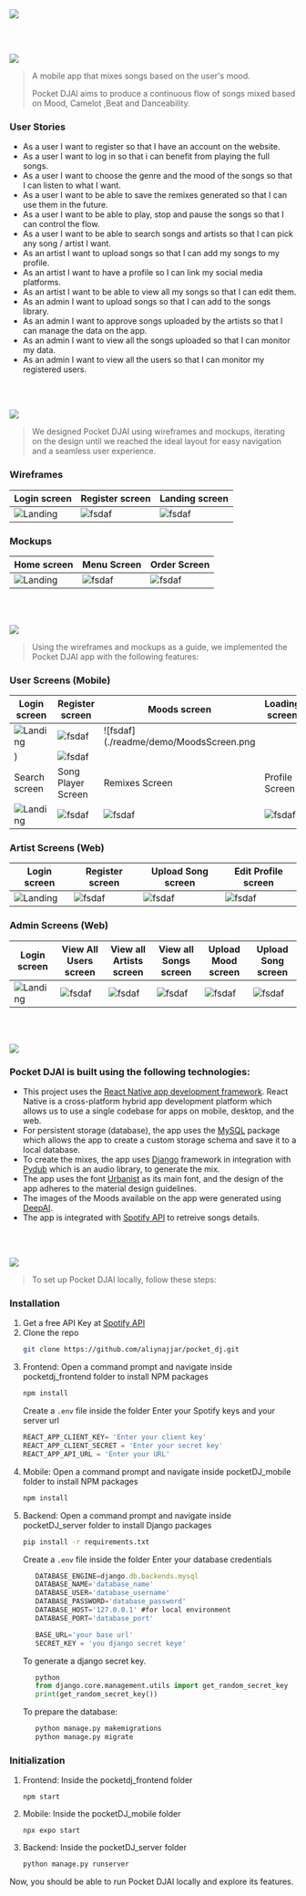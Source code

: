 <img src="./readme/title1.svg"/>

<br><br>

<!-- project philosophy -->
<img src="./readme/title2.svg"/>

> A mobile app that mixes songs based on the user's mood.
>
> Pocket DJAI aims to produce a continuous flow of songs mixed based on Mood, Camelot ,Beat and Danceability.

### User Stories
- As a user I want to register so that I have an account on the website.
- As a user I want to log in so that i can benefit from playing the full songs.
- As a user I want to choose the genre and the mood of the songs so that I can listen to what I want.
- As a user I want to be able to save the remixes generated so that I can use them in the future.
- As a user I want to be able to play, stop and pause the songs so that I can control the flow.
- As a user I want to be able to search songs and artists so that I can pick any song / artist I want.
- As an artist I want to upload songs so that I can add my songs to my profile.
- As an artist I want to have a profile so I can link my social media platforms.
- As an artist I want to be able to view all my songs so that I can edit them.
- As an admin I want to upload songs so that I can add to the songs library.
- As an admin I want to approve songs uploaded by the artists so that I can manage the data on the app.
- As an admin I want to view all the songs uploaded so that I can monitor my data.
- As an admin I want to view all the users so that I can monitor my registered users.

<br><br>

<!-- Prototyping -->
<img src="./readme/title3.svg"/>

> We designed Pocket DJAI using wireframes and mockups, iterating on the design until we reached the ideal layout for easy navigation and a seamless user experience.

### Wireframes
| Login screen  | Register screen |  Landing screen |
| ---| ---| ---|
| ![Landing](./readme/demo/1440x1024.png) | ![fsdaf](./readme/demo/1440x1024.png) | ![fsdaf](./readme/demo/1440x1024.png) |

### Mockups
| Home screen  | Menu Screen | Order Screen |
| ---| ---| ---|
| ![Landing](./readme/demo/1440x1024.png) | ![fsdaf](./readme/demo/1440x1024.png) | ![fsdaf](./readme/demo/1440x1024.png) |

<br><br>

<!-- Implementation -->
<img src="./readme/title4.svg"/>

> Using the wireframes and mockups as a guide, we implemented the Pocket DJAI app with the following features:

### User Screens (Mobile)
| Login screen  | Register screen | Moods screen | Loading screen |
| ---| ---| ---| ---|
| ![Landing](./readme/demo/LoginScreen.png) | ![fsdaf](./readme/demo/RegisterScreen.png) | ![fsdaf](./readme/demo/MoodsScreen.png
) | ![fsdaf](./readme/demo/Loading.png) |
| Search screen  | Song Player Screen | Remixes Screen | Profile Screen |
| ![Landing](./readme/demo/Search.png) | ![fsdaf](./readme/demo/SongPlayerScreen.png) | ![fsdaf](./readme/demo/RemixesScreen.png) | ![fsdaf](./readme/demo/EditProfileScreen.png) |

### Artist Screens (Web)
| Login screen  | Register screen |  Upload Song screen | Edit Profile screen
| ---| ---| ---| ---|
| ![Landing](./readme/demo/ArtistLandingpage.png) | ![fsdaf](./readme/demo/ArtistRegisterpage.png) | ![fsdaf](./readme/demo/ArtistUploadSong.png) | ![fsdaf](./readme/demo/ArtistProfile.png) |


### Admin Screens (Web)
| Login screen  | View All Users screen |  View all Artists screen | View all Songs screen | Upload Mood screen | Upload Song screen
| ---| ---| ---| ---| ---| ---|
| ![Landing](./readme/demo/AdminLandingpage.png) | ![fsdaf](./readme/demo/admin-allusers.png) | ![fsdaf](./readme/demo/admin-allartists.png) | ![fsdaf](./readme/demo/admin-allsongs.png) | ![fsdaf](./readme/demo/adminUploadMood.png) | ![fsdaf](./readme/demo/adminUploadSong.png) |

<br><br>

<!-- Tech stack -->
<img src="./readme/title5.svg"/>

###  Pocket DJAI is built using the following technologies:

- This project uses the [React Native app development framework](https://reactnative.dev/). React Native is a cross-platform hybrid app development platform which allows us to use a single codebase for apps on mobile, desktop, and the web.
- For persistent storage (database), the app uses the [MySQL](https://www.mysql.com/) package which allows the app to create a custom storage schema and save it to a local database.
- To create the mixes, the app uses [Django](https://www.djangoproject.com/) framework in integration with [Pydub](https://pydub.com/) which is an audio library, to generate the mix.
- The app uses the font [Urbanist](https://fonts.google.com/specimen/Urbanist) as its main font, and the design of the app adheres to the material design guidelines.
- The images of the Moods available on the app were generated using [DeepAI](https://deepai.org/machine-learning-model/text2img).
- The app is integrated with [Spotify API](https://developer.spotify.com/documentation/web-api) to retreive songs details. 

<br><br>

<!-- How to run -->
<img src="./readme/title6.svg"/>

> To set up Pocket DJAI locally, follow these steps:

### Installation

1. Get a free API Key at [Spotify API](https://developer.spotify.com/documentation/web-api)
2. Clone the repo
   ```sh
   git clone https://github.com/aliynajjar/pocket_dj.git
   ```
3. Frontend: Open a command prompt and navigate inside pocketdj_frontend folder to install NPM packages
   ```sh
   npm install
   ```
   Create a `.env` file inside the folder
   Enter your Spotify keys and your server url
   ```js
   REACT_APP_CLIENT_KEY= 'Enter your client key'
   REACT_APP_CLIENT_SECRET = 'Enter your secret key'
   REACT_APP_API_URL = 'Enter your URL'
   ```
4. Mobile: Open a command prompt and navigate inside pocketDJ_mobile folder to install NPM packages
   ```sh
   npm install
   ```
5. Backend: Open a command prompt and navigate inside pocketDJ_server folder to install Django packages 
   ```sh
   pip install -r requirements.txt
   ```
   Create a `.env` file inside the folder
   Enter your database credentials
   ```js
      DATABASE_ENGINE=django.db.backends.mysql
      DATABASE_NAME='database_name'
      DATABASE_USER='database_username'
      DATABASE_PASSWORD='database_password'
      DATABASE_HOST='127.0.0.1' #for local environment
      DATABASE_PORT='database_port'

      BASE_URL='your base url' 
      SECRET_KEY = 'you django secret keye'
   ```
   To generate a django secret key.
   ```python
      python
      from django.core.management.utils import get_random_secret_key
      print(get_random_secret_key())
   ```
   To prepare the database:
   ```python
      python manage.py makemigrations
      python manage.py migrate

### Initialization
1. Frontend: Inside the pocketdj_frontend folder
   ```npm
   npm start
   ```
2. Mobile: Inside the pocketDJ_mobile folder
   ```npm
   npx expo start
   ```
3. Backend: Inside the pocketDJ_server folder
   ```python
   python manage.py runserver
   ```
Now, you should be able to run Pocket DJAI locally and explore its features.